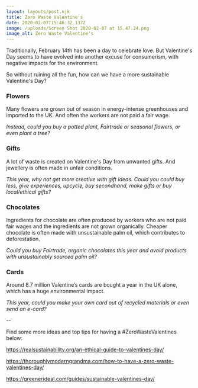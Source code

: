```yaml
---
layout: layouts/post.njk
title: Zero Waste Valentine's
date: 2020-02-07T15:46:32.137Z
image: /uploads/Screen Shot 2020-02-07 at 15.47.24.png
image_alt: Zero Waste Valentine's
---
```

Traditionally, February 14th has been a day to celebrate love. But Valentine's Day seems to have evolved into another excuse for consumerism, with negative impacts for the environment. 

So without ruining all the fun, how can we have a more sustainable Valentine's Day? 

### **Flowers**  

Many flowers are grown out of season in energy-intense greenhouses and imported to the UK. And often the workers are not paid a fair wage.

*Instead, could you buy a potted plant, Fairtrade or seasonal flowers, or even plant a tree?*

### **Gifts** 

A lot of waste is created on Valentine's Day from unwanted gifts. And jewellery is often made in unfair conditions.

*This year, why not get more creative with gift ideas. Could you could buy less, give experiences, upcycle, buy secondhand, make gifts or buy local/ethical gifts?*

### **Chocolates** 

Ingredients for chocolate are often produced by workers who are not paid fair wages and the ingredients are not grown organically. Cheaper chocolate is often made with unsustainable palm oil, which contributes to deforestation.

*Could you buy Fairtrade, organic chocolates this year and avoid products with unsustainably sourced palm oil?*

### **Cards** 

Around 8.7 million Valentine’s cards are bought a year in the UK alone, which has a huge environmental impact.

*This year, could you make your own card out of recycled materials or even send an e-card?*

\--

Find some more ideas and top tips for having a #ZeroWasteValentines below:

<https://realsustainability.org/an-ethical-guide-to-valentines-day/>

<https://thoroughlymoderngrandma.com/how-to-have-a-zero-waste-valentines-day/>

<https://greenerideal.com/guides/sustainable-valentines-day/>
